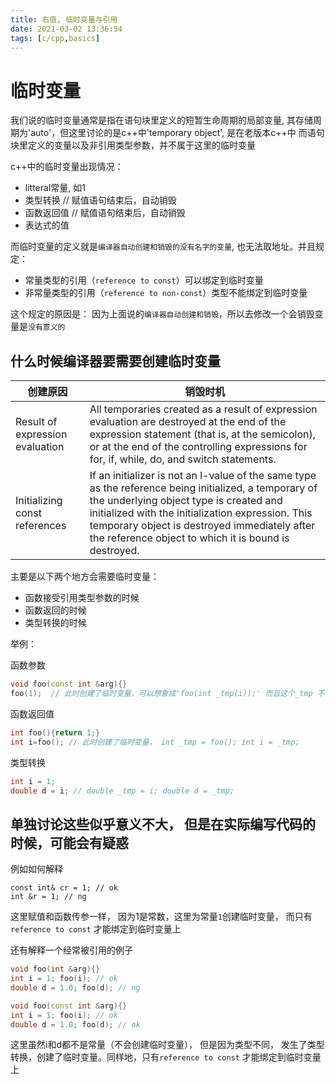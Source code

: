 ```yaml
---
title: 右值, 临时变量与引用
date: 2021-03-02 13:36:54
tags: [c/cpp,basics]
---
```


# 临时变量

我们说的临时变量通常是指在语句块里定义的短暂生命周期的局部变量, 其存储周期为'auto'，但这里讨论的是c++中'temporary object', 是在老版本c++中
而语句块里定义的变量以及非引用类型参数，并不属于这里的临时变量  

c++中的临时变量出现情况：
* litteral常量, 如1
* 类型转换   // 赋值语句结束后，自动销毁
* 函数返回值 // 赋值语句结束后，自动销毁
* 表达式的值 

而临时变量的定义就是`编译器自动创建和销毁的没有名字的变量`, 也无法取地址。并且规定：  
- 常量类型的引用（`reference to const`）可以绑定到临时变量
- 非常量类型的引用（`reference to non-const`）类型不能绑定到临时变量

这个规定的原因是： 因为上面说的`编译器自动创建和销毁`，所以去修改一个会销毁变量是`没有意义的`

## 什么时候编译器要需要创建临时变量

| 创建原因| 销毁时机|
| --- | --- |
|Result of expression evaluation |	All temporaries created as a result of expression evaluation are destroyed at the end of the expression statement (that is, at the semicolon), or at the end of the controlling expressions for for, if, while, do, and switch statements. |
| Initializing const references  |	If an initializer is not an l-value of the same type as the reference being initialized, a temporary of the underlying object type is created and initialized with the initialization expression. This temporary object is destroyed immediately after the reference object to which it is bound is destroyed. |

主要是以下两个地方会需要临时变量：
* 函数接受引用类型参数的时候
* 函数返回的时候
* 类型转换的时候

举例：

函数参数
```c++
void foo(const int &arg){}
foo(1);  // 此时创建了临时变量，可以想象成'foo(int _tmp(i));' 而且这个_tmp 不能被修改
```

函数返回值
```c++
int foo(){return 1;}
int i=foo(); // 此时创建了临时变量， int _tmp = foo(); int i = _tmp;
```

类型转换
```c++
int i = 1;
double d = i; // double _tmp = i; double d = _tmp;
```

## 单独讨论这些似乎意义不大， 但是在实际编写代码的时候，可能会有疑惑

例如如何解释
```
const int& cr = 1; // ok
int &r = 1; // ng
```
这里赋值和函数传参一样， 因为1是常数，这里为常量`1`创建临时变量， 而只有`reference to const` 才能绑定到临时变量上

还有解释一个经常被引用的例子
```c++
void foo(int &arg){}
int i = 1; foo(i); // ok
double d = 1.0; foo(d); // ng
```

```c++
void foo(const int &arg){}
int i = 1; foo(i); // ok
double d = 1.0; foo(d); // ok
```
这里虽然i和d都不是常量（不会创建临时变量）， 但是因为类型不同， 发生了类型转换，创建了临时变量。同样地，只有`reference to const` 才能绑定到临时变量上
